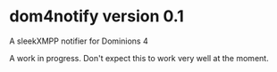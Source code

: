 dom4notify version 0.1
==========

A sleekXMPP notifier for Dominions 4

A work in progress. Don't expect this to work very well at the moment.
